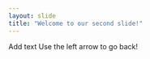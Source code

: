 ```yaml
---
layout: slide
title: "Welcome to our second slide!"
---
```

Add text 
Use the left arrow to go back!
